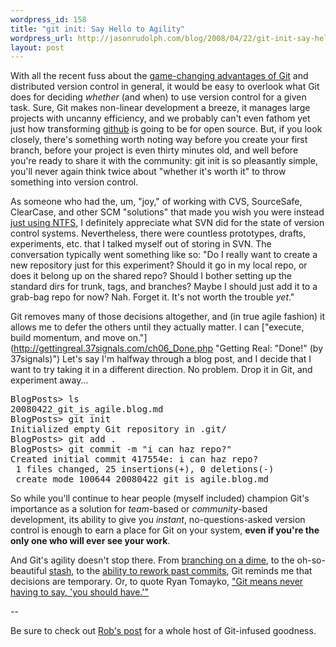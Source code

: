 ```yaml
--- 
wordpress_id: 158
title: "git init: Say Hello to Agility"
wordpress_url: http://jasonrudolph.com/blog/2008/04/22/git-init-say-hello-to-agility/
layout: post
---
```

With all the recent fuss about the [game-changing advantages of Git](http://git.or.cz/#about "Git - Fast Version Control System") and distributed version control in general, it would be easy to overlook what Git does for deciding *whether* (and when) to use version control for a given task.  Sure, Git makes non-linear development a breeze, it manages large projects with uncanny efficiency, and we probably can't even fathom yet just how transforming [github](http://github.com/ "Secure Git hosting and collaborative development - GitHub") is going to be for open source.  But, if you look closely, there's something worth noting way before you create your first branch, before your project is even thirty minutes old, and well before you're ready to share it with the community:  git init is so pleasantly simple, you'll never again think twice about "whether it's worth it" to throw something into version control.

As someone who had the, um, "joy," of working with CVS, SourceSafe, ClearCase, and other SCM "solutions" that made you wish you were instead [just using NTFS](http://railsenvy.com/2008/4/16/rails-envy-podcast-episode-027-04-16-2008#comment-1304 "Rails Envy Podcast - Episode #027: 04/16/2008 - NTFS equals 'no version control at all'"), I definitely appreciate what SVN did for the state of version control systems.  Nevertheless, there were countless prototypes, drafts, experiments, etc. that I talked myself out of storing in SVN. The conversation typically went something like so:  "Do I really want to create a new repository just for this experiment?  Should it go in my local repo, or does it belong up on the shared repo?  Should I bother setting up the standard dirs for trunk, tags, and branches?  Maybe I should just add it to a grab-bag repo for now?  Nah.  Forget it.  It's not worth the trouble *yet*."  

Git removes many of those decisions altogether, and (in true agile fashion) it allows me to defer the others until they actually matter.  I can ["execute, build momentum, and move on."](http://gettingreal.37signals.com/ch06_Done.php "Getting Real: "Done!" (by 37signals)")  Let's say I'm halfway through a blog post, and I decide that I want to try taking it in a different direction.  No problem.  Drop it in Git, and experiment away...

<pre lang="text">
BlogPosts> ls
20080422_git_is_agile.blog.md
BlogPosts> git init
Initialized empty Git repository in .git/
BlogPosts> git add .
BlogPosts> git commit -m "i can haz repo?"
Created initial commit 417554e: i can haz repo?
 1 files changed, 25 insertions(+), 0 deletions(-)
 create mode 100644 20080422_git_is_agile.blog.md
</pre>

So while you'll continue to hear people (myself included) champion Git's importance as a solution for *team*-based or *community*-based development, its ability to give you *instant*, no-questions-asked version control is enough to earn a place for Git on your system, **even if you're the only one who will ever see your work**.

And Git's agility doesn't stop there.  From [branching on a dime](http://www.kernel.org/pub/software/scm/git/docs/user-manual.html#managing-branches "Git User's Manual (for version 1.5.3 or newer) - Managing Branches"), to the oh-so-beautiful [stash](http://www.kernel.org/pub/software/scm/git/docs/git-stash.html "git-stash"), to the [ability to rework past commits](http://blog.madism.org/index.php/2007/09/09/138-git-awsome-ness-git-rebase-interactive "git awsome-ness [git rebase --interactive] - MadBlog"), Git reminds me that decisions are temporary.  Or, to quote Ryan Tomayko, ["Git means never having to say, 'you should have.'"](http://tomayko.com/writings/the-thing-about-git "The Thing About Git")

--

Be sure to check out [Rob's post](http://robsanheim.com/2008/02/22/learn-git-10-different-ways/ "Panasonic Youth - Learn Git 10 Different Ways") for a whole host of Git-infused goodness.
